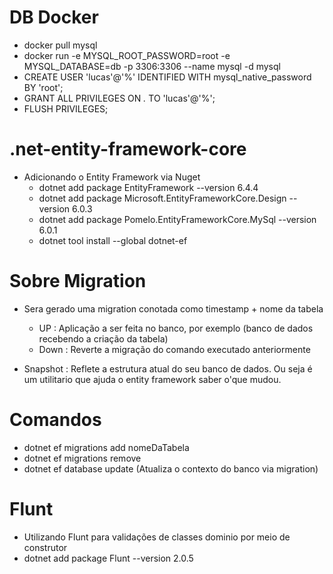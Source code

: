 # DB Docker
   - docker pull mysql 
   - docker run -e MYSQL_ROOT_PASSWORD=root  -e MYSQL_DATABASE=db -p 3306:3306  --name mysql -d mysql
   - CREATE USER 'lucas'@'%' IDENTIFIED WITH mysql_native_password BY 'root';
   - GRANT ALL PRIVILEGES ON *.* TO 'lucas'@'%';
   - FLUSH PRIVILEGES;

# .net-entity-framework-core
 - Adicionando o Entity Framework via Nuget
   - dotnet add package EntityFramework --version 6.4.4
   - dotnet add package Microsoft.EntityFrameworkCore.Design --version 6.0.3
   - dotnet add package Pomelo.EntityFrameworkCore.MySql --version 6.0.1
   - dotnet tool install --global dotnet-ef

# Sobre Migration
  - Sera gerado uma migration conotada como timestamp + nome da tabela
    -  UP : Aplicação a ser feita no banco, por exemplo (banco de dados recebendo a criação da tabela)
    -  Down : Reverte a migração do comando executado anteriormente

  - Snapshot : Reflete a estrutura atual do seu banco de dados. Ou seja é um utilitario que ajuda o entity framework saber o'que mudou.

  # Comandos
   - dotnet ef migrations add nomeDaTabela
   - dotnet ef migrations remove
   - dotnet ef database update (Atualiza o contexto do banco via migration)
  
# Flunt
  - Utilizando Flunt para validações de classes dominio por meio de construtor
   - dotnet add package Flunt --version 2.0.5